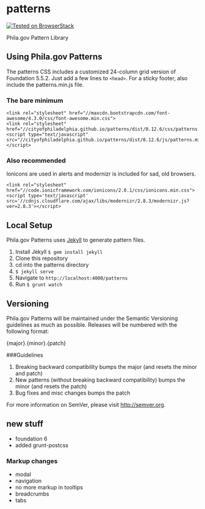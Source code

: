 # patterns

[![Tested on BrowserStack](https://img.shields.io/badge/browserstack-tested-brightgreen.svg?logo=data%3Aimage%2Fpng%3Bbase64%2CiVBORw0KGgoAAAANSUhEUgAAAA4AAAAOCAYAAAAfSC3RAAACsUlEQVQokVWSTWwUZQCGn2%2B%2Bnd2d7XS7K1v6Q6WAaBoKklAMP0rcNBqWiMET0SskxEBAURLjBfZkPJAQWmOswkVjYnqiKiGALQ0NP0EIcjAg0gottNB26f7Odmfmm89TG31P7%2BF5bo%2FgP%2BvX%2FfKto31bmY3vV2O590VJIlKps5FS0Fv35roRkc06C6xYOLkvt3cyWTmh7wdve402411Jys0GNkWSUxXij%2Bw79S1N2brPTp9ZFJ9lM6%2FKfP5c%2BK7ZOvpGmsHMu9wImnjmgUWeDeavpNUQa25ZKpVq%2FST6wbc9QvccjExP3LhkPdJbxpdnOL%2FnEAMPKzy48gve%2BH2q7Wuo37Sdd2Kn2BW7wusPG%2F1k%2B4sZIzd9d1tYqS3lis2Tne8xWoHJn05g9h1jxa2LfLfKRI4McNPdyG03zMyyaqhWLB41dCT2EZ7Ci8bxUimCuVn0zUuIcBSzPs7fo2OI4Z%2BpuYrn8yEeWwGE1CaD%2BWLaB5Rw8P0SrzTGCSdSaOUz%2BWSSvq96cRNLWW1X0TrAV2CGRMQILWseMySYco78P0O8tDTB7sOf09KxFqvOZslrabr37aVD%2Fo4hBY1ljVCCkGyI9UgrciqWcGm6eoY%2F2iKs27iDzm9%2BoJzP4cZqTJcHmCg9oEv6rJyL4b0gnFD91uVn8zNTszhPU13FAoULP3K9awRpNwOK0swEQVBhveuTGXdJdLRRM4zLAsD5bd%2Bn8t7E8cJfTzF8eNwQ5l6zScmSWAhWFmq8XDVIrm9HJ%2BuqfhDtFgBa98va8OBJOZU74IxO4z93EF4AhsCImpitDcQ6W1ARs%2Br55odW99ffLyaH1sK99vEeUXOOaGe%2BQypFIDQh28IThhJCXvZ1%2BJiV7h35X6uL%2Fp9Z2y8WNiOj25BWp67NDaOMa18MHr%2BdzYpggfsXmkch023E8JUAAAAASUVORK5CYII%3D)](https://www.browserstack.com/)


Phila.gov Pattern Library

## Using Phila.gov Patterns
The patterns CSS includes a customized 24-column grid version of Foundation 5.5.2. Just add a few lines to `<head>`. For a sticky footer, also include the patterns.min.js file.

### The bare minimum
```
<link rel="stylesheet" href="//maxcdn.bootstrapcdn.com/font-awesome/4.3.0/css/font-awesome.min.css">
<link rel="stylesheet" href="//cityofphiladelphia.github.io/patterns/dist/0.12.6/css/patterns.css">
<script type="text/javascript" src="//cityofphiladelphia.github.io/patterns/dist/0.12.6/js/patterns.min.js"></script>
```

### Also recommended
Ionicons are used in alerts and modernizr is included for sad, old browsers.
```
<link rel="stylesheet" href="//code.ionicframework.com/ionicons/2.0.1/css/ionicons.min.css">
<script type='text/javascript' src='//cdnjs.cloudflare.com/ajax/libs/modernizr/2.8.3/modernizr.js?ver=2.8.3'></script>
```

## Local Setup
Phila.gov Patterns uses <a href="http://jekyllrb.com/">Jekyll</a> to generate pattern files.

1. Install Jekyll <code>$ gem install jekyll</code>  
2. Clone this repository
3. cd into the patterns directory
4. <code>$ jekyll serve</code>
5. Navigate to <code>http://localhost:4000/patterns</code>
6. Run <code>$ grunt watch</code>


## Versioning

Phila.gov Patterns will be maintained under the Semantic Versioning guidelines as much as possible. Releases will be numbered with the following format:

{major}.{minor}.{patch}

###Guidelines

1. Breaking backward compatibility bumps the major (and resets the minor and patch)
2. New patterns (without breaking backward compatibility) bumps the minor (and resets the patch)
3. Bug fixes and misc changes bumps the patch


For more information on SemVer, please visit http://semver.org.

## new stuff
- foundation 6
- added grunt-postcss

### Markup changes
 - modal
 - navigation
 - no more markup in tooltips
 - breadcrumbs
 - tabs
